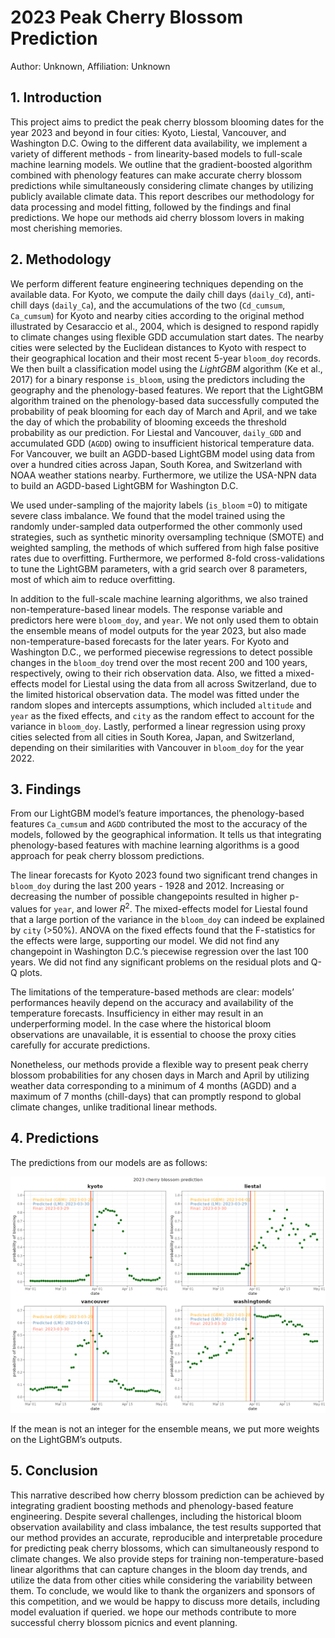 # 2023 Peak Cherry Blossom Prediction

 Author: Unknown, Affiliation: Unknown

## 1. Introduction

This project aims to predict the peak cherry blossom blooming dates for the year 2023 and beyond in four cities: Kyoto, Liestal, Vancouver, and Washington D.C. Owing to the different data availability, we implement a variety of different methods  - from linearity-based models to full-scale machine learning models. We outline that the gradient-boosted algorithm combined with phenology features can make accurate cherry blossom predictions while simultaneously considering climate changes by utilizing publicly available climate data. This report describes our methodology for data processing and model fitting, followed by the findings and final predictions. We hope our methods aid cherry blossom lovers in making most cherishing memories.

## 2. Methodology

We perform different feature engineering techniques depending on the available data. For Kyoto, we compute the daily chill days (`daily_Cd`), anti-chill days (`daily_Ca`), and the accumulations of the two (`Cd_cumsum`, `Ca_cumsum`) for Kyoto and nearby cities according to the original method illustrated by Cesaraccio et al., 2004, which is designed to respond rapidly to climate changes using flexible GDD accumulation start dates. The nearby cities were selected by the Euclidean distances to Kyoto with respect to their geographical location and their most recent 5-year `bloom_doy` records. We then built a classification model using the *LightGBM* algorithm (Ke et al., 2017) for a binary response `is_bloom`, using the predictors including the geography and the phenology-based features. We report that the LightGBM algorithm trained on the phenology-based data successfully computed the probability of peak blooming for each day of March and April, and we take the day of which the probability of blooming exceeds the threshold probability as our prediction. For Liestal and Vancouver,  `daily_GDD` and accumulated GDD (`AGDD`) owing to insufficient historical temperature data. For Vancouver, we built an AGDD-based LightGBM model using data from over a hundred cities across Japan, South Korea, and Switzerland with NOAA weather stations nearby. Furthermore, we utilize the USA-NPN data to build an AGDD-based LightGBM for Washington D.C.

We used under-sampling of the majority labels (`is_bloom` =0) to mitigate severe class imbalance. We found that the model trained using the randomly under-sampled data outperformed the other commonly used strategies, such as synthetic minority oversampling technique (SMOTE) and weighted sampling, the methods of which suffered from high false positive rates due to overfitting. Furthermore, we performed 8-fold cross-validations to tune the LightGBM parameters, with a grid search over 8 parameters, most of which aim to reduce overfitting.

In addition to the full-scale machine learning algorithms, we also trained non-temperature-based linear models. The response variable and predictors here were `bloom_doy`, and `year`. We not only used them to obtain the ensemble means of model outputs for the year 2023, but also made non-temperature-based forecasts for the later years. For Kyoto and Washington D.C., we performed piecewise regressions to detect possible changes in the `bloom_doy` trend over the most recent 200 and 100 years, respectively, owing to their rich observation data. Also, we fitted a mixed-effects model for Liestal using the data from all across Switzerland, due to the limited historical observation data. The model was fitted under the random slopes and intercepts assumptions, which included `altitude` and `year` as the fixed effects, and `city` as the random effect to account for the variance in `bloom_doy`. Lastly, performed a linear regression using proxy cities selected from all cities in South Korea, Japan, and Switzerland, depending on their similarities with Vancouver in `bloom_doy` for the year 2022.

## 3. Findings

From our LightGBM model’s feature importances, the phenology-based features `Ca_cumsum` and `AGDD` contributed the most to the accuracy of the models, followed by the geographical information. It tells us that integrating phenology-based features with machine learning algorithms is a good approach for peak cherry blossom predictions. 

The linear forecasts for Kyoto 2023 found two significant trend changes in `bloom_doy`  during the last 200 years - 1928 and 2012. Increasing or decreasing the number of possible changepoints resulted in higher p-values for `year`, and lower $R^2$. The mixed-effects model for Liestal found that a large portion of the variance in the `bloom_doy` can indeed be explained by `city` (>50%). ANOVA on the fixed effects found that the F-statistics for the effects were large, supporting our model. We did not find any changepoint in Washington D.C.’s piecewise regression over the last 100 years. We did not find any significant problems on the residual plots and Q-Q plots.

The limitations of the temperature-based methods are clear: models’ performances heavily depend on the accuracy and availability of the temperature forecasts. Insufficiency in either may result in an underperforming model. In the case where the historical bloom observations are unavailable, it is essential to choose the proxy cities carefully for accurate predictions. 

Nonetheless, our methods provide a flexible way to present peak cherry blossom probabilities for any chosen days in March and April by utilizing weather data corresponding to a minimum of 4 months (AGDD) and a maximum of 7 months (chill-days) that can promptly respond to global climate changes, unlike traditional linear methods.

## 4. Predictions

The predictions from our models are as follows:

![](./_shared/figs/2023_cherry_blossom_prediction.png)

If the mean is not an integer for the ensemble means, we put more weights on the LightGBM’s outputs.

## 5. Conclusion

This narrative described how cherry blossom prediction can be achieved by integrating gradient boosting methods and phenology-based feature engineering. Despite several challenges, including the historical bloom observation availability and class imbalance, the test results supported that our method provides an accurate, reproducible and interpretable procedure for predicting peak cherry blossoms, which can simultaneously respond to climate changes. We also provide steps for training non-temperature-based linear algorithms that can capture changes in the bloom day trends, and utilize the data from other cities while considering the variability between them. To conclude, we would like to thank the organizers and sponsors of this competition, and we would be happy to discuss more details, including model evaluation if queried. we hope our methods contribute to more successful cherry blossom picnics and event planning.
